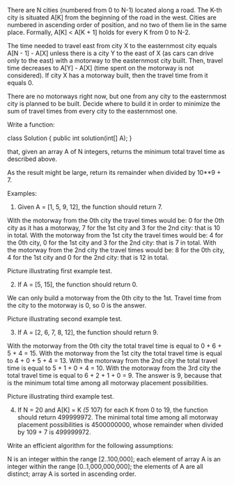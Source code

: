 There are N cities (numbered from 0 to N-1) located along a road. The K-th city is situated A[K] from the beginning of the road in the west. Cities are numbered in ascending order of position, and no two of them lie in the same place. Formally, A[K] < A[K + 1] holds for every K from 0 to N-2.

The time needed to travel east from city X to the easternmost city equals A[N - 1] - A[X] unless there is a city Y to the east of X (as cars can drive only to the east) with a motorway to the easternmost city built. Then, travel time decreases to A[Y] - A[X] (time spent on the motorway is not considered). If city X has a motorway built, then the travel time from it equals 0.

There are no motorways right now, but one from any city to the easternmost city is planned to be built. Decide where to build it in order to minimize the sum of travel times from every city to the easternmost one.

Write a function:

class Solution { public int solution(int[] A); }

that, given an array A of N integers, returns the minimum total travel time as described above.

As the result might be large, return its remainder when divided by 10**9 + 7.

Examples:

1. Given A = [1, 5, 9, 12], the function should return 7.

With the motorway from the 0th city the travel times would be: 0 for the 0th city as it has a motorway, 7 for the 1st city and 3 for the 2nd city: that is 10 in total.
With the motorway from the 1st city the travel times would be: 4 for the 0th city, 0 for the 1st city and 3 for the 2nd city: that is 7 in total.
With the motorway from the 2nd city the travel times would be: 8 for the 0th city, 4 for the 1st city and 0 for the 2nd city: that is 12 in total.

Picture illustrating first example test.

2. If A = [5, 15], the function should return 0.

We can only build a motorway from the 0th city to the 1st. Travel time from the city to the motorway is 0, so 0 is the answer.

Picture illustrating second example test.

3. If A = [2, 6, 7, 8, 12], the function should return 9.

With the motorway from the 0th city the total travel time is equal to 0 + 6 + 5 + 4 = 15.
With the motorway from the 1st city the total travel time is equal to 4 + 0 + 5 + 4 = 13.
With the motorway from the 2nd city the total travel time is equal to 5 + 1 + 0 + 4 = 10.
With the motorway from the 3rd city the total travel time is equal to 6 + 2 + 1 + 0 = 9.
The answer is 9, because that is the minimum total time among all motorway placement possibilities.

Picture illustrating third example test.

4. If N = 20 and A[K] = K *(5* 107) for each K from 0 to 19, the function should return 499999972. The minimal total time among all motorway placement possibilities is 4500000000, whose remainder when divided by 109 + 7 is 499999972.

Write an efficient algorithm for the following assumptions:

N is an integer within the range [2..100,000];
each element of array A is an integer within the range [0..1,000,000,000];
the elements of A are all distinct;
array A is sorted in ascending order.
